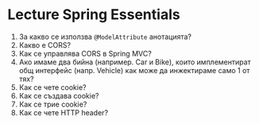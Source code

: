 # Lecture Spring Essentials

1. За какво се използва `@ModelAttribute` анотацията?
2. Какво е CORS?
3. Как се управлява CORS в Spring MVC?
4. Ако имаме два бийна (например. Car и Bike), които имплементират общ интерфейс (напр. Vehicle) как може да инжектираме само 1 от тях?
5. Как се чете cookie?
6. Как се създава cookie?
7. Как се трие cookie?
8. Как се чете HTTP header?